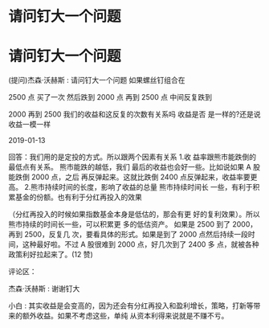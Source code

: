 # 请问钉大一个问题

# 请问钉大一个问题

(提问)杰森·沃赫斯 : 请问钉大一个问题 如果螺丝钉组合在

2500 点 买了一次 然后跌到 2000 点 再到 2500 点 中间反复跌到

2000 再到 2500 我们的收益和这反复的次数有关系吗 收益是否 是一样的?还是说收益一模一样

2019-01-13

回答：我们用的是定投的方式。所以跟两个因素有关系 1.收 益率跟熊市能跌倒的最低点有关系。 熊市能跌的越低，我们 最后的收益也会好一些。比如说如果 A 股能跌倒 2000 点，之后 再反弹起来。这就比跌倒 2400 点反弹起来，收益率要更高。 2.熊市持续时间的长度，影响了收益的总量 熊市持续时间长 一些，有利于积累基金的份额。也有利于分红再投入的效果

（分红再投入的时候如果指数基金本身是低估的，那会有更 好的复利效果）。所以熊市持续的时间长一些，可以积累更 多的低估资产。 如果是 2500 到了 2000，再到 2500，反复几 次，要看具体的形式。如果是到了 2000 点然后持续一段时 间，这种最好啦。不过 A 股很难到 2000 点，好几次到了 2400 多 点，就被各种政策利好拉起来了。(12 赞)

评论区：

杰森·沃赫斯 : 谢谢钉大

小白 : 其实收益是会变高的，因为还会有分红再投入和盈利增长，策略，打新等带来的额外收益。如果不考虑这些，单纯 从资本利得来说就是不赚不亏。